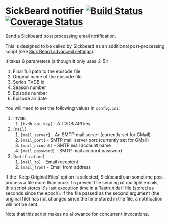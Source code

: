SickBeard notifier [![Build Status](https://secure.travis-ci.org/cleggatt/sbnotify.png)](http://travis-ci.org/cleggatt/sbnotify) [![Coverage Status](https://coveralls.io/repos/cleggatt/sbnotify/badge.png?branch=master)](https://coveralls.io/r/cleggatt/sbnotify?branch=master)
========

Send a Sickbeard post processing email notification.

This is designed to be called by Sickbeard as an additional post-processing script (see
[Sick Beard advanced settings](https://code.google.com/p/sickbeard/wiki/AdvancedSettings)).

It takes 6 parameters (although it only uses 2-5):

 1. Final full path to the episode file
 2. Original name of the episode file
 3. Series TVDB id
 4. Season number
 5. Episode number
 6. Episode air date

You will need to set the following values in `config.ini`:

 1. `[TVDB]`
    1. `[tvdb_api_key]` - A TVDB API key
 2. `[Mail]`
    1. `[mail_server]` - An SMTP mail server (currently set for GMail)
    2. `[mail_port]` - SMTP mail server port (currently set for GMail)
    3. `[mail_account]` - SMTP mail account name
    4. `[mail_password]` - SMTP mail account password
 3. `[Notification]`
    1. `[mail_to]` - Email recepient
    2. `[mail_from]` - Email from address

If the 'Keep Original Files' option is selected, Sickbeard can sometime post-process a file more than once. To prevent
the sending of multiple emails, this script stores it's last execution time in a 'lastrun.dat' file (stored as
seconds since the epoch). If the file passed as the second argument (the original file) has not changed since the time
stored in the file, a notification will not be sent.

Note that this script makes no allowance for concurrent invocations.